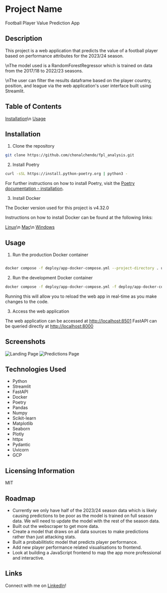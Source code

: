 # Project Name

Football Player Value Prediction App

## Description

This project is a web application that predicts the value of a football player based on performance attributes for the 2023/24 season.

\nThe model used is a RandomForestRegressor which is trained on data from the 2017/18 to 2022/23 seasons.

\nThe user can filter the results dataframe based on the player country, position, and league via the web application's user interface built using Streamlit.

## Table of Contents

[Installation](#installation)\n
[Usage](#usage)

## Installation

1. Clone the repository

```bash
git clone https://github.com/chonalchendo/fpl_analysis.git
```

2. Install Poetry

```bash
curl -sSL https://install.python-poetry.org | python3 -
```

For further instructions on how to install Poetry, visit the [Poetry documentation - installation](https://python-poetry.org/docs/#installing-with-the-official-installer).

3. Install Docker

The Docker version used for this project is v4.32.0

Instructions on how to install Docker can be found at the following links:

[Linux](https://docs.docker.com/desktop/install/linux-install/)\n
[Mac](https://docs.docker.com/desktop/install/mac-install/)\n
[Windows](https://docs.docker.com/desktop/install/windows-install/)

## Usage

1. Run the production Docker container

```bash

docker compose -f deploy/app-docker-compose.yml --project-directory . up --build
```

2. Run the development Docker container

```bash
docker compose -f deploy/app-docker-compose.yml -f deploy/app-docker-compose.local.yml --project-directory . up --build
```

Running this will allow you to reload the web app in real-time as you make changes to the code.

3. Access the web application

The web application can be accessed at [http://localhost:8501](http://localhost:8501)
FastAPI can be queried directly at [http://localhost:8000](http://localhost:8000)

## Screenshots

![Landing Page](/Users/conal/Projects/fpl_app/images/fpl_greeting_page.png)
![Predictions Page](/Users/conal/Projects/fpl_app/images/fpl_query_result.png)

## Technologies Used

- Python
- Streamlit
- FastAPI
- Docker
- Poetry
- Pandas
- Numpy
- Scikit-learn
- Matplotlib
- Seaborn
- Plotly
- httpx
- Pydantic
- Uvicorn
- GCP

## Licensing Information

MIT

## Roadmap

- Currently we only have half of the 2023/24 season data which is likely causing predictions to be poor as the model is trained on full season data. We will need to update the model with the rest of the season data.
- Built out the webscraper to get more data.
- Create a model that draws on all data sources to make predictions rather than just attacking stats.
- Built a probabilitistic model that predicts player performance.
- Add new player performance related visualisations to frontend.
- Look at building a JavaScript frontend to map the app more professional and interactive.

## Links

Connect with me on [LinkedIn](https://www.linkedin.com/in/conal-henderson-4128631b6/)!
